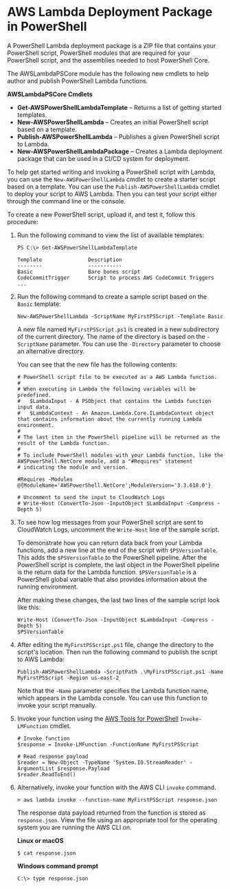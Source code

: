 # AWS Lambda Deployment Package in PowerShell<a name="powershell-package"></a>

A PowerShell Lambda deployment package is a ZIP file that contains your PowerShell script, PowerShell modules that are required for your PowerShell script, and the assemblies needed to host PowerShell Core\.

The AWSLambdaPSCore module has the following new cmdlets to help author and publish PowerShell Lambda functions\.

**AWSLambdaPSCore Cmdlets**
+ **Get\-AWSPowerShellLambdaTemplate** – Returns a list of getting started templates\.
+ **New\-AWSPowerShellLambda** – Creates an initial PowerShell script based on a template\.
+ **Publish\-AWSPowerShellLambda** – Publishes a given PowerShell script to Lambda\.
+ **New\-AWSPowerShellLambdaPackage** – Creates a Lambda deployment package that can be used in a CI/CD system for deployment\.

To help get started writing and invoking a PowerShell script with Lambda, you can use the `New-AWSPowerShellLambda` cmdlet to create a starter script based on a template\. You can use the `Publish-AWSPowerShellLambda` cmdlet to deploy your script to AWS Lambda\. Then you can test your script either through the command line or the console\.

To create a new PowerShell script, upload it, and test it, follow this procedure:

1. Run the following command to view the list of available templates:

   ```
   PS C:\> Get-AWSPowerShellLambdaTemplate
   
   Template               Description
   --------               -----------
   Basic                  Bare bones script
   CodeCommitTrigger      Script to process AWS CodeCommit Triggers
   ...
   ```

1. Run the following command to create a sample script based on the `Basic` template:

   ```
   New-AWSPowerShellLambda -ScriptName MyFirstPSScript -Template Basic
   ```

   A new file named `MyFirstPSScript.ps1` is created in a new subdirectory of the current directory\. The name of the directory is based on the `-ScriptName` parameter\. You can use the `-Directory` parameter to choose an alternative directory\.

   You can see that the new file has the following contents:

   ```
   # PowerShell script file to be executed as a AWS Lambda function. 
   # 
   # When executing in Lambda the following variables will be predefined.
   #   $LambdaInput - A PSObject that contains the Lambda function input data.
   #   $LambdaContext - An Amazon.Lambda.Core.ILambdaContext object that contains information about the currently running Lambda environment.
   #
   # The last item in the PowerShell pipeline will be returned as the result of the Lambda function.
   #
   # To include PowerShell modules with your Lambda function, like the AWSPowerShell.NetCore module, add a "#Requires" statement 
   # indicating the module and version.
                   
   #Requires -Modules @{ModuleName='AWSPowerShell.NetCore';ModuleVersion='3.3.618.0'}
   
   # Uncomment to send the input to CloudWatch Logs
   # Write-Host (ConvertTo-Json -InputObject $LambdaInput -Compress -Depth 5)
   ```

1. To see how log messages from your PowerShell script are sent to CloudWatch Logs, uncomment the `Write-Host` line of the sample script\.

   To demonstrate how you can return data back from your Lambda functions, add a new line at the end of the script with `$PSVersionTable`\. This adds the `$PSVersionTable` to the PowerShell pipeline\. After the PowerShell script is complete, the last object in the PowerShell pipeline is the return data for the Lambda function\. `$PSVersionTable` is a PowerShell global variable that also provides information about the running environment\.

   After making these changes, the last two lines of the sample script look like this:

   ```
   Write-Host (ConvertTo-Json -InputObject $LambdaInput -Compress -Depth 5)
   $PSVersionTable
   ```

1. After editing the `MyFirstPSScript.ps1` file, change the directory to the script's location\. Then run the following command to publish the script to AWS Lambda:

   ```
   Publish-AWSPowerShellLambda -ScriptPath .\MyFirstPSScript.ps1 -Name  MyFirstPSScript -Region us-east-2
   ```

   Note that the `-Name` parameter specifies the Lambda function name, which appears in the Lambda console\. You can use this function to invoke your script manually\.
   
1. Invoke your function using the [AWS Tools for PowerShell](https://docs.aws.amazon.com/powershell/latest/userguide) `Invoke-LMFunction` cmdlet\.

   ```
   # Invoke function
   $response = Invoke-LMFunction -FunctionName MyFirstPSScript
   
   # Read response payload
   $reader = New-Object -TypeName 'System.IO.StreamReader' -ArgumentList $response.Payload
   $reader.ReadToEnd()
   ```

1. Alternatively, invoke your function with the AWS CLI `invoke` command\.

   ```
   > aws lambda invoke --function-name MyFirstPSScript response.json
   ```
   
   The response data payload returned from the function is stored as `response.json`\. View the file using an appropriate tool for the operating system you are running the AWS CLI on\.
   
   **Linux or macOS**

   ```
   $ cat response.json
   ```

   **Windows command prompt**

   ```
   C:\> type response.json
   ```

